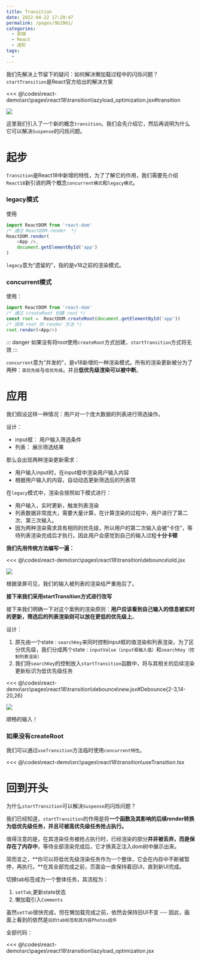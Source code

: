 ```yaml
---
title: Transition
date: 2022-04-22 17:29:47
permalink: /pages/9b2961/
categories:
  - 前端
  - React
  - 进阶
tags:
  - 
---
```


我们先解决上节留下的疑问：如何解决懒加载过程中的闪烁问题？`startTransition`是React官方给出的解决方案

<<< @\codes\react-demo\src\pages\react18\transition\lazyload_optimization.jsx#transition

![](https://linyc.oss-cn-beijing.aliyuncs.com/transition.gif)

这里我们引入了一个新的概念`transition`。我们会先介绍它，然后再说明为什么它可以解决`Suspense`的闪烁问题。

# 起步

`Transition`是React18中新增的特性，为了了解它的作用，我们需要先介绍`React18`新引进的两个概念`concurrent模式`和`legacy模式`。

### legacy模式

使用
```js
import ReactDOM from 'react-dom'
/* 通过 ReactDOM.render  */
ReactDOM.render(
    <App />,
    document.getElementById('app')
)

```

`legacy`意为“遗留的”，指的是v18之前的渲染模式。

### concurrent模式

使用：
```js
import ReactDOM from 'react-dom'
/* 通过 createRoot 创建 root */
const root =  ReactDOM.createRoot(document.getElementById('app'))
/* 调用 root 的 render 方法 */
root.render(<App/>)
```

::: danger
如果没有将root使用`createRoot`方式创建，`startTransition`方式将无效
:::

`concurrent`意为“并发的”，是v18新增的一种渲染模式。所有的渲染更新被分为了两种：`高优先级`与`低优先级`。并且**低优先级渲染可以被中断**。

# 应用

我们假设这样一种情况：用户对一个庞大数据的列表进行筛选操作。

设计：
- input框： 用户输入筛选条件
- 列表： 展示筛选结果

那么会出现两种渲染更新需求：
- 用户输入input时，在input框中渲染用户输入内容
- 根据用户输入的内容，自动动态更新筛选后的列表项


在`legacy`模式中，渲染会按照如下模式进行：
-  用户输入，实时更新，触发列表渲染
-  列表数据非常庞大，需要大量计算，在计算渲染的过程中，用户进行了第二次、第三次输入。
-  因为两种渲染需求具有相同的优先级，所以用户的第二次输入会被“卡住”，等待列表渲染完成后才执行。因此用户会感觉到自己的输入过程**十分卡顿**

**我们先用传统方法编写一遍：**

<<< @\codes\react-demo\src\pages\react18\transition\debounce\old.jsx

![](https://linyc.oss-cn-beijing.aliyuncs.com/transition.gif)

根据录屏可见，我们的输入被列表的渲染给严重拖后了。

**接下来我们采用startTransition方式进行改写**

接下来我们明确一下对这个案例的渲染原则：**用户应该看到自己输入的信息被实时的更新，筛选后的列表渲染则可以放在更低的优先级上**。

设计：
1. 原先由一个state : `searchKey`来同时控制input框的值渲染和列表渲染，为了区分优先级，我们分成两个state : `inputValue（input框输入值）`和`searchKey（控制列表渲染）`
2. 我们将`searchKey`的控制放入`startTransition`函数中，将与其相关的后续渲染更新标识为低优先级任务

<<< @\codes\react-demo\src\pages\react18\transition\debounce\new.jsx#Debounce{2-3,14-20,26}

![](https://linyc.oss-cn-beijing.aliyuncs.com/transition_new.gif)

顺畅的输入！

### 如果没有createRoot

我们可以通过`useTransition`方法临时使用`concurrent特性`。

<<< @\codes\react-demo\src\pages\react18\transition\useTransition.tsx


# 回到开头

为什么`startTransition`可以解决`Suspense`的闪烁问题？

我们已经知道，`startTransition`的作用是将**一个函数及其影响的后续render转换为低优先级任务，并且可被高优先级任务抢占执行。**

值得注意的是，在其渲染任务被抢占执行时，已经渲染的部分**并非被丢弃，而是保存在了内存中**，等待全部渲染完成后，它才换真正注入dom树中展示出来。

简而言之，**你可以将低优先级渲染任务作为一个整体，它会在内存中不断被暂停，再执行。**在其全部完成之前，页面会一直保持着旧UI，直到新UI完成。

切换tab标签成为一个整体任务，其流程为：
1. `setTab`,更新state状态
2. 懒加载引入`Comments`

虽然`setTab`很快完成，但在懒加载完成之前，依然会保持旧UI不变 --- 因此，画面上看到的依然是`旧的tab标签和其内容Photos组件`

全部代码：

<<< @\codes\react-demo\src\pages\react18\transition\lazyload_optimization.jsx


